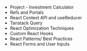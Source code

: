 
- Project - Investment Calculator
- Refs and Portals
- React Context API and useReducer
- Tanstack Query
- React Optimization Techniques
- Custom React Hooks
- React Patterns/ Best Practices
- React Forms and User Inputs
